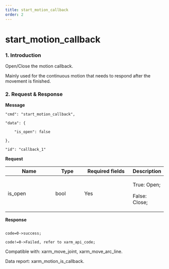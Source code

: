 ```yaml
---
title: start_motion_callback
order: 2
---
```

# start\_motion\_callback



### 1. Introduction



Open/Close the motion callback.



Mainly used for the continuous motion that needs to respond after the movement is finished.



### 2. Request & Response





**Message**



    "cmd": "start_motion_callback",
    
    "data": {
    
        "is_open": false
    
    },
    
    "id": "callback_1"



**Request**

<table data-full-width="true"><thead><tr><th width="142">Name</th><th width="79">Type</th><th width="144">Required fields</th><th>Description</th></tr></thead><tbody><tr><td>is_open</td><td>bool</td><td>Yes</td><td><p>True: Open;</p><p>False: Close;</p></td></tr></tbody></table>



**Response**

```

code=0->success;

code!=0->Failed, refer to xarm_api_code;

```



Compatible with: xarm\_move\_joint, xarm\_move\_arc\_line.

Data report: xarm\_motion\_is\_callback.


